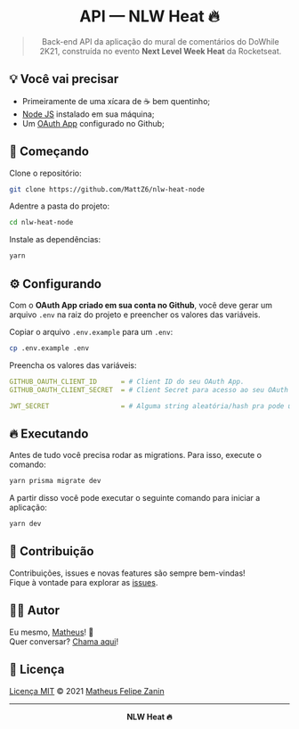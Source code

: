 <div align="center">
  <h1>
    API — NLW Heat 🔥
  </h1>

  > Back-end API da aplicação do mural de comentários do DoWhile 2K21, construída no evento **Next Level Week Heat** da Rocketseat.
</div>

## 💡 Você vai precisar

- Primeiramente de uma xícara de ☕ bem quentinho;
- [Node JS](https://nodejs.org/) instalado em sua máquina;
- Um [OAuth App](https://github.com/settings/developers) configurado no Github;

## 🎉 Começando

Clone o repositório:

```bash
git clone https://github.com/MattZ6/nlw-heat-node
```

Adentre a pasta do projeto:

```bash
cd nlw-heat-node
```

Instale as dependências:

```bash
yarn
```

## ⚙ Configurando

Com o **OAuth App criado em sua conta no Github**, você deve gerar um arquivo `.env` na raiz do projeto e preencher os valores das variáveis.

Copiar o arquivo `.env.example` para um `.env`:

```bash
cp .env.example .env
```

Preencha os valores das variáveis:

```yml
GITHUB_OAUTH_CLIENT_ID      = # Client ID do seu OAuth App.
GITHUB_OAUTH_CLIENT_SECRET  = # Client Secret para acesso ao seu OAuth App (caso você não tenha, pode criar um novo).

JWT_SECRET                  = # Alguma string aleatória/hash pra pode usar como secret na hora de gerar e validar o access token da API.
```


## 🔥 Executando

Antes de tudo você precisa rodar as migrations. Para isso, execute o comando:

```bash
yarn prisma migrate dev
```

A partir disso você pode executar o seguinte comando para iniciar a aplicação:

```bash
yarn dev
```

## 🤝 Contribuição

Contribuições, issues e novas features são sempre bem-vindas! <br/>
Fique à vontade para explorar as [issues](https://github.com/MattZ6/nlw-heat-node/issues).

## 👨‍🎤 Autor

Eu mesmo, [Matheus](https://github.com/MattZ6)! 👋
<br />
Quer conversar? [Chama aqui](https://www.linkedin.com/in/mattz6)!

## 📜 Licença

[Licença MIT](https://github.com/MattZ6/nlw-heat-node/blob/main/LICENSE.md) © 2021 [Matheus Felipe Zanin](https://github.com/MattZ6)

___

<div align="center">
  <strong>NLW Heat 🔥</strong>
</div>
